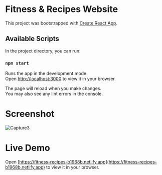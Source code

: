 # Fitness & Recipes Website
This project was bootstrapped with [Create React App](https://github.com/facebook/create-react-app).

## Available Scripts

In the project directory, you can run:

### `npm start`

Runs the app in the development mode.\
Open [http://localhost:3000](http://localhost:3000) to view it in your browser.

The page will reload when you make changes.\
You may also see any lint errors in the console.

# Screenshot
![Capture3](https://github.com/mai928/Fitness_Recipes/assets/58111868/56db8e6a-c924-4cff-bef6-f5cb5e8c0af2)

# Live Demo 
Open [https://fitness-recipes-b1968b.netlify.app](https://fitness-recipes-b1968b.netlify.app) to view it in your browser.
